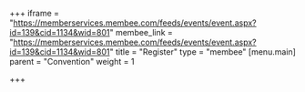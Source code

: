 +++
iframe = "https://memberservices.membee.com/feeds/events/event.aspx?id=139&cid=1134&wid=801"
membee_link = "https://memberservices.membee.com/feeds/events/event.aspx?id=139&cid=1134&wid=801"
title = "Register"
type = "membee"
[menu.main]
parent = "Convention"
weight = 1

+++
